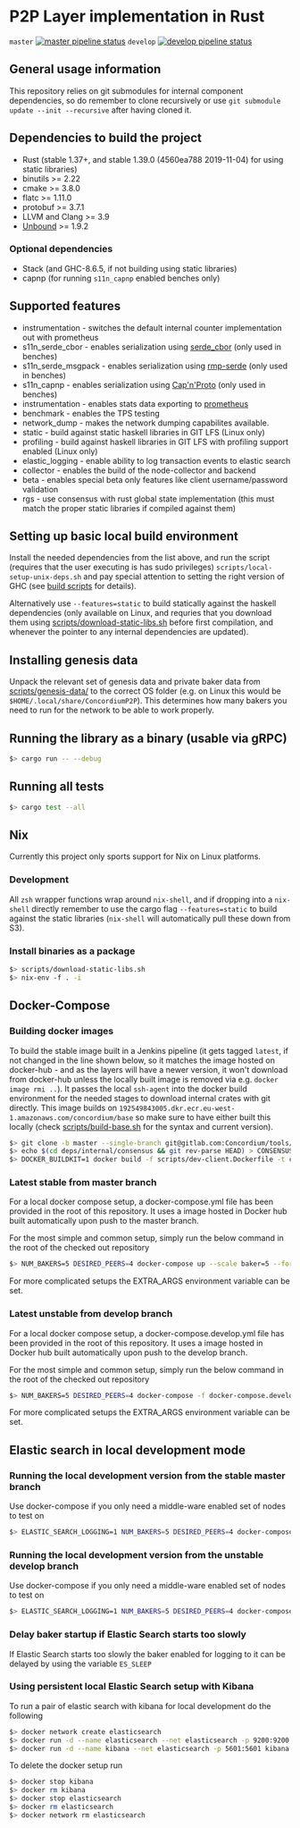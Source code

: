 # P2P Layer implementation in Rust
`master` [![master pipeline status](https://gitlab.com/Concordium/p2p-client/badges/master/pipeline.svg)](https://gitlab.com/Concordium/p2p-client/commits/master) `develop` [![develop pipeline status](https://gitlab.com/Concordium/p2p-client/badges/master/pipeline.svg)](https://gitlab.com/Concordium/p2p-client/commits/develop)

## General usage information
This repository relies on git submodules for internal component dependencies, so do remember to clone recursively or use `git submodule update --init --recursive` after having cloned it.

## Dependencies to build the project
* Rust (stable 1.37+, and stable 1.39.0 (4560ea788 2019-11-04) for using static libraries)
* binutils >= 2.22
* cmake >= 3.8.0
* flatc >= 1.11.0
* protobuf >= 3.7.1
* LLVM and Clang >= 3.9
* [Unbound](https://www.nlnetlabs.nl/projects/unbound/about/) >= 1.9.2

### Optional dependencies
* Stack (and GHC-8.6.5, if not building using static libraries)
* capnp (for running `s11n_capnp` enabled benches only)

## Supported features
* instrumentation - switches the default internal counter implementation out with prometheus
* s11n_serde_cbor - enables serialization using [serde_cbor](https://crates.io/crates/serde_cbor) (only used in benches)
* s11n_serde_msgpack - enables serialization using [rmp-serde](https://crates.io/crates/rmp-serde) (only used in benches)
* s11n_capnp - enables serialization using [Cap'n'Proto](https://crates.io/crates/capnp) (only used in benches)
* instrumentation - enables stats data exporting to [prometheus](https://crates.io/crates/prometheus)
* benchmark - enables the TPS testing
* network_dump - makes the network dumping capabilites available.
* static - build against static haskell libraries in GIT LFS (Linux only)
* profiling - build against haskell libraries in GIT LFS with profiling support enabled (Linux only)
* elastic_logging - enable ability to log transaction events to elastic search
* collector - enables the build of the node-collector and backend
* beta - enables special beta only features like client username/password validation
* rgs - use consensus with rust global state implementation (this must match the proper static libraries if compiled against them)

## Setting up basic local build environment
Install the needed dependencies from the list above, and run the script (requires that the user executing is has sudo privileges) `scripts/local-setup-unix-deps.sh` and pay special attention to setting the right version of GHC (see [build scripts](/scripts/local-setup-unix-deps.sh#L28) for details).

Alternatively use `--features=static` to build statically against the haskell dependencies (only available on Linux, and requries that you download them using [scripts/download-static-libs.sh](/scripts/download-static-libs.sh) before first compilation, and whenever the pointer to any internal dependencies are updated).

## Installing genesis data
Unpack the relevant set of genesis data and private baker data from [scripts/genesis-data/](/scripts/genesis-data) to the correct OS folder (e.g. on Linux this would be `$HOME/.local/share/ConcordiumP2P`). This determines how many bakers you need to run for the network to be able to work properly.

## Running the library as a binary (usable via gRPC)
```bash
$> cargo run -- --debug
```

## Running all tests
```bash
$> cargo test --all
```

## Nix
Currently this project only sports support for Nix on Linux platforms.
### Development
All `zsh` wrapper functions wrap around `nix-shell`, and if dropping into a `nix-shell` directly remember to use the cargo flag `--features=static` to build against the static libraries (`nix-shell` will automatically pull these down from S3).
### Install binaries as a package
```bash
$> scripts/download-static-libs.sh
$> nix-env -f . -i
```

## Docker-Compose
### Building docker images
To build the stable image built in a Jenkins pipeline (it gets tagged `latest`, if not changed in the line shown below, so it matches the image hosted on docker-hub - and as the layers will have a newer version, it won't download from docker-hub unless the locally built image is removed via e.g. `docker image rmi ..`). It passes the local `ssh-agent` into the docker build environment for the needed stages to download internal crates with git directly. This image builds on `192549843005.dkr.ecr.eu-west-1.amazonaws.com/concordium/base` so make sure to have either built this locally (check [scripts/build-base.sh](/scripts/build-base-docker.sh) for the syntax and current version).
```bash
$> git clone -b master --single-branch git@gitlab.com:Concordium/tools/baker_id_gen.git baker_id_gen # Only needed once, as it's a vital component to scaling the bakers inside docker-compose
$> echo $(cd deps/internal/consensus && git rev-parse HEAD) > CONSENSUS_VERSION
$> DOCKER_BUILDKIT=1 docker build -f scripts/dev-client.Dockerfile -t concordium/dev-client:latest --ssh default . --no-cache
```
### Latest stable from master branch
For a local docker compose setup, a docker-compose.yml file has been provided in the root of this repository. It uses a image hosted in Docker hub built automatically upon push to the master branch.

For the most simple and common setup, simply run the below command in the root of the checked out repository
```bash
$> NUM_BAKERS=5 DESIRED_PEERS=4 docker-compose up --scale baker=5 --force-recreate
```


For more complicated setups the EXTRA_ARGS environment variable can be set.

### Latest unstable from develop branch
For a local docker compose setup, a docker-compose.develop.yml file has been provided in the root of this repository. It uses a image hosted in Docker hub built automatically upon push to the develop branch.

For the most simple and common setup, simply run the below command in the root of the checked out repository
```bash
$> NUM_BAKERS=5 DESIRED_PEERS=4 docker-compose -f docker-compose.develop.yml up --scale baker=5 --force-recreate
```


For more complicated setups the EXTRA_ARGS environment variable can be set.

## Elastic search in local development mode
### Running the local development version from the stable master branch
Use docker-compose if you only need a middle-ware enabled set of nodes to test on
```bash
$> ELASTIC_SEARCH_LOGGING=1 NUM_BAKERS=5 DESIRED_PEERS=4 docker-compose -f docker-compose.middleware.yml up --scale baker=5 --force-recreate
```

### Running the local development version from the unstable develop branch
Use docker-compose if you only need a middle-ware enabled set of nodes to test on
```bash
$> ELASTIC_SEARCH_LOGGING=1 NUM_BAKERS=5 DESIRED_PEERS=4 docker-compose -f docker-compose.develop.middleware.yml up --scale baker=5 --force-recreate
```

### Delay baker startup if Elastic Search starts too slowly
If Elastic Search starts too slowly the baker enabled for logging to it can be delayed by using the variable `ES_SLEEP`

### Using persistent local Elastic Search setup with Kibana
To run a pair of elastic search with kibana for local development do the following
```bash
$> docker network create elasticsearch
$> docker run -d --name elasticsearch --net elasticsearch -p 9200:9200 -p 9300:9300 -e "discovery.type=single-node" elasticsearch:7.3.2
$> docker run -d --name kibana --net elasticsearch -p 5601:5601 kibana:7.3.2
```


To delete the docker setup run
```bash
$> docker stop kibana
$> docker rm kibana
$> docker stop elasticsearch
$> docker rm elasticsearch
$> docker network rm elasticsearch
```
